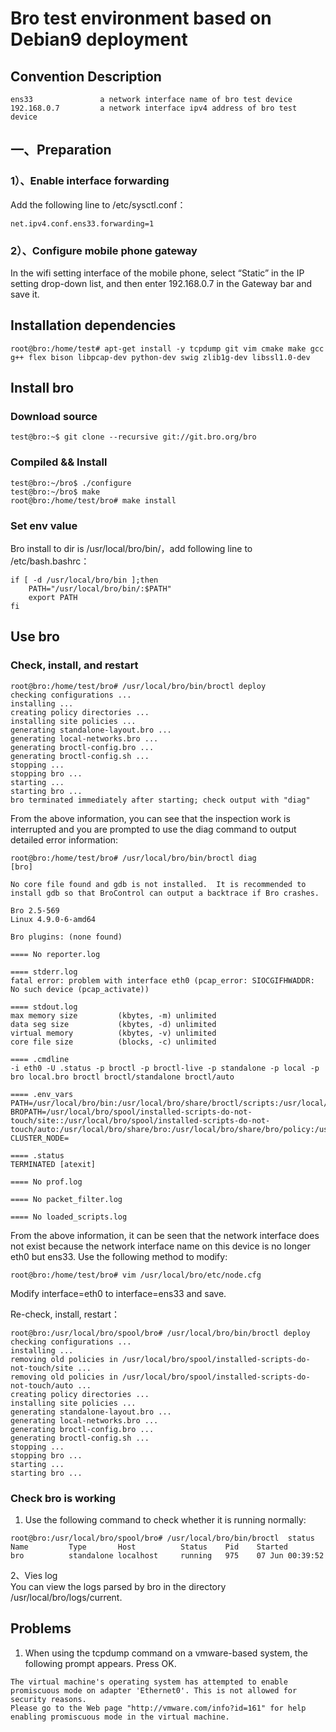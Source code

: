 # Bro test environment based on Debian9 deployment  

## Convention Description  
```
ens33               a network interface name of bro test device   
192.168.0.7         a network interface ipv4 address of bro test device    
```

## 一、Preparation 
### 1）、Enable interface forwarding 
Add the following line to /etc/sysctl.conf： 
```
net.ipv4.conf.ens33.forwarding=1 
```

### 2）、Configure mobile phone gateway 

In the wifi setting interface of the mobile phone, select “Static” in the IP setting drop-down list, and then enter 192.168.0.7 in the Gateway bar and save it.

## Installation dependencies  
```
root@bro:/home/test# apt-get install -y tcpdump git vim cmake make gcc g++ flex bison libpcap-dev python-dev swig zlib1g-dev libssl1.0-dev 
```

## Install bro

### Download source  
```
test@bro:~$ git clone --recursive git://git.bro.org/bro 
``` 

### Compiled && Install 
```
test@bro:~/bro$ ./configure 
test@bro:~/bro$ make 
root@bro:/home/test/bro# make install 
```

### Set env value  

Bro install to dir is /usr/local/bro/bin/，add following line to /etc/bash.bashrc：
``` 
if [ -d /usr/local/bro/bin ];then
	PATH="/usr/local/bro/bin/:$PATH"
	export PATH
fi
``` 

## Use bro 

### Check, install, and restart  
```
root@bro:/home/test/bro# /usr/local/bro/bin/broctl deploy
checking configurations ...
installing ...
creating policy directories ...
installing site policies ...
generating standalone-layout.bro ...
generating local-networks.bro ...
generating broctl-config.bro ...
generating broctl-config.sh ...
stopping ...
stopping bro ...
starting ...
starting bro ...
bro terminated immediately after starting; check output with "diag"
```

From the above information, you can see that the inspection work is interrupted and you are prompted to 
use the diag command to output detailed error information: 
```
root@bro:/home/test/bro# /usr/local/bro/bin/broctl diag
[bro]

No core file found and gdb is not installed.  It is recommended to
install gdb so that BroControl can output a backtrace if Bro crashes.

Bro 2.5-569
Linux 4.9.0-6-amd64

Bro plugins: (none found)

==== No reporter.log

==== stderr.log
fatal error: problem with interface eth0 (pcap_error: SIOCGIFHWADDR: No such device (pcap_activate))

==== stdout.log
max memory size         (kbytes, -m) unlimited
data seg size           (kbytes, -d) unlimited
virtual memory          (kbytes, -v) unlimited
core file size          (blocks, -c) unlimited

==== .cmdline
-i eth0 -U .status -p broctl -p broctl-live -p standalone -p local -p bro local.bro broctl broctl/standalone broctl/auto

==== .env_vars
PATH=/usr/local/bro/bin:/usr/local/bro/share/broctl/scripts:/usr/local/sbin:/usr/local/bin:/usr/sbin:/usr/bin:/sbin:/bin
BROPATH=/usr/local/bro/spool/installed-scripts-do-not-touch/site::/usr/local/bro/spool/installed-scripts-do-not-touch/auto:/usr/local/bro/share/bro:/usr/local/bro/share/bro/policy:/usr/local/bro/share/bro/site
CLUSTER_NODE=

==== .status
TERMINATED [atexit]

==== No prof.log

==== No packet_filter.log

==== No loaded_scripts.log
```

From the above information, it can be seen that the network interface does not exist 
because the network interface name on this device is no longer eth0 but ens33.
Use the following method to modify:

```
root@bro:/home/test/bro# vim /usr/local/bro/etc/node.cfg 
```
Modify interface=eth0 to interface=ens33 and save. 

Re-check, install, restart：

```
root@bro:/usr/local/bro/spool/bro# /usr/local/bro/bin/broctl deploy
checking configurations ...
installing ...
removing old policies in /usr/local/bro/spool/installed-scripts-do-not-touch/site ...
removing old policies in /usr/local/bro/spool/installed-scripts-do-not-touch/auto ...
creating policy directories ...
installing site policies ...
generating standalone-layout.bro ...
generating local-networks.bro ...
generating broctl-config.bro ...
generating broctl-config.sh ...
stopping ...
stopping bro ...
starting ...
starting bro ...
```

### Check bro is working 

1. Use the following command to check whether it is running normally: 
```
root@bro:/usr/local/bro/spool/bro# /usr/local/bro/bin/broctl  status
Name         Type       Host          Status    Pid    Started
bro          standalone localhost     running   975    07 Jun 00:39:52
```

2、Vies log  
You can view the logs parsed by bro in the directory /usr/local/bro/logs/current. 

## Problems 
1. When using the tcpdump command on a vmware-based system, the following prompt appears. Press OK.  
``` 
The virtual machine's operating system has attempted to enable promiscuous mode on adapter 'Ethernet0'. This is not allowed for security reasons.
Please go to the Web page "http://vmware.com/info?id=161" for help enabling promiscuous mode in the virtual machine.
```


